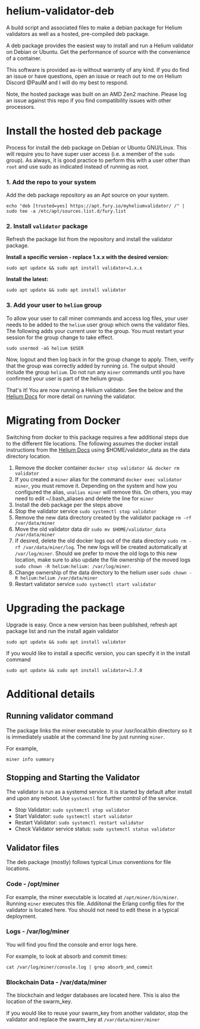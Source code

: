 # helium-validator-deb
A build script and associated files to make a debian package for Helium validators as well as a hosted, pre-compiled deb package.

A deb package provides the easiest way to install and run a Helium validator on Debian or Ubuntu. Get the performance of source with the convenience of a container.

This software is provided as-is without warranty of any kind. If you do find an issue or have questions, open an issue or reach out to me on Helium Discord @PaulM and I will do my best to respond.

Note, the hosted package was built on an AMD Zen2 machine. Please log an issue against this repo if you find compatibility issues with other processors.

# Install the hosted deb package
Process for install the deb package on Debian or Ubuntu GNU/Linux. This will require you to have super user access (i.e. a member of the `sudo` group). As always, it is good practice to perform this with a user other than `root` and use sudo as indicated instead of running as root.

### 1. Add the repo to your system
Add the deb package repository as an Apt source on your system.
```
echo "deb [trusted=yes] https://apt.fury.io/myheliumvalidator/ /" | sudo tee -a /etc/apt/sources.list.d/fury.list
```

### 2. Install `validator` package
Refresh the package list from the repository and install the validator package. 

**Install a specific version - replace 1.x.x with the desired version:**
```
sudo apt update && sudo apt install validator=1.x.x
```

**Install the latest:**
```
sudo apt update && sudo apt install validator
```

### 3. Add your user to `helium` group
To allow your user to call miner commands and access log files, your user needs to be added to the `helium` user group which owns the validator files. 
The following adds your current user to the group. You must restart your session for the group change to take effect.
```
sudo usermod -aG helium $USER
```
Now, logout and then log back in for the group change to apply. Then, verify that the group was correctly added by running `id`. 
The output should include the group `helium`. Do not run any `miner` commands until you have confirmed your user is part of the helium group.


That's it! You are now running a Helium validator. See the below and the [Helium Docs](https://docs.helium.com/mine-hnt/validators) for more detail on running the validator.


# Migrating from Docker
Switching from docker to this package requires a few additional steps due to the different file locations. The following assumes the docker install instructions from the [Helium Docs](https://docs.helium.com/mine-hnt/validators) using $HOME/validator_data as the data directory location.

1. Remove the docker container `docker stop validator && docker rm validator`
2. If you created a `miner` alias for the command `docker exec validator miner`, you must remove it. Depending on the system and how you configured the alias, `unalias miner` will remove this. On others, you may need to edit ~/.bash_aliases and delete the line for `miner`
3. Install the deb package per the steps above
4. Stop the validator service `sudo systemctl stop validator`
5. Remove the new data directory created by the validator package `rm -rf /var/data/miner`
6. Move the old validator data dir `sudo mv $HOME/validator_data /var/data/miner`
7. If desired, delete the old docker logs out of the data directory `sudo rm -rf /var/data/miner/log`. The new logs will be created automatically at `/var/log/miner`. Should we prefer to move the old logs to this new location, make sure to also update the file ownership of the moved logs `sudo chown -R helium:helium: /var/log/miner`.
8. Change ownership of the data directory to the helium user `sudo chown -R helium:helium /var/data/miner`
9. Restart validator service `sudo systemctl start validator`


# Upgrading the package
Upgrade is easy. Once a new version has been published, refresh apt package list and run the install again validator
```
sudo apt update && sudo apt install validator
```

If you would like to install a specific version, you can specify it in the install command
```
sudo apt update && sudo apt install validator=1.7.0
```


# Additional details

## Running validator command
The package links the miner executable to your /usr/local/bin directory so it is immediately usable at the command line by just running `miner`.

For example,
```
miner info summary
```

## Stopping and Starting the Validator
The validator is run as a systemd service. It is started by default after install and upon any reboot. Use `systemctl` for further control of the service.

- Stop Validator: `sudo systemctl stop validator`
- Start Validator: `sudo systemctl start validator`
- Restart Validator: `sudo systemctl restart validator`
- Check Validator service status: `sudo systemctl status validator`


## Validator files
The deb package (mostly) follows typical Linux conventions for file locations.

### Code - /opt/miner
For example, the miner executable is located at `/opt/miner/bin/miner`. Running `miner` executes this file. Addiitonal the Erlang config files for the validator is located here. You should not need to edit these in a typical deployment.

### Logs - /var/log/miner
You will find you find the console and error logs here.

For example, to look at absorb and commit times:
```
cat /var/log/miner/console.log | grep absorb_and_commit
```

### Blockchain Data - /var/data/miner
The blockchain and ledger databases are located here. This is also the location of the swarm_key. 

If you would like to reuse your swarm_key from another validator, stop the validator and replace the swarm_key at `/var/data/miner/miner`
